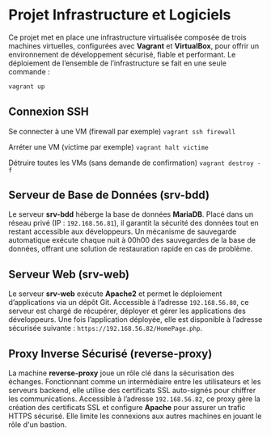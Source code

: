 # Projet Infrastructure et Logiciels

Ce projet met en place une infrastructure virtualisée composée de trois machines virtuelles, configurées avec **Vagrant** et **VirtualBox**, pour offrir un environnement de développement sécurisé, fiable et performant. Le déploiement de l’ensemble de l’infrastructure se fait en une seule commande :
```bash
vagrant up
```
## Connexion SSH
Se connecter à une VM (firewall par exemple)
    ```vagrant ssh firewall```

Arréter une VM (victime par exemple)
    ```vagrant halt victime```

Détruire toutes les VMs (sans demande de confirmation)
    ```vagrant destroy -f```

## Serveur de Base de Données (srv-bdd)
Le serveur **srv-bdd** héberge la base de données **MariaDB**. Placé dans un réseau privé (IP : `192.168.56.81`), il garantit la sécurité des données tout en restant accessible aux développeurs. Un mécanisme de sauvegarde automatique exécute chaque nuit à 00h00 des sauvegardes de la base de données, offrant une solution de restauration rapide en cas de problème.

## Serveur Web (srv-web)
Le serveur **srv-web** exécute **Apache2** et permet le déploiement d’applications via un dépôt Git. Accessible à l’adresse `192.168.56.80`, ce serveur est chargé de récupérer, déployer et gérer les applications des développeurs. Une fois l’application déployée, elle est disponible à l’adresse sécurisée suivante :
`https://192.168.56.82/HomePage.php`.

## Proxy Inverse Sécurisé (reverse-proxy)
La machine **reverse-proxy** joue un rôle clé dans la sécurisation des échanges. Fonctionnant comme un intermédiaire entre les utilisateurs et les serveurs backend, elle utilise des certificats SSL auto-signés pour chiffrer les communications. Accessible à l’adresse `192.168.56.82`, ce proxy gère la création des certificats SSL et configure **Apache** pour assurer un trafic HTTPS sécurisé. Elle limite les connexions aux autres machines en jouant le rôle d'un bastion.
